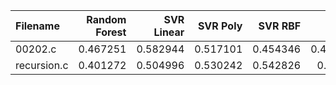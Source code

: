 | Filename    |   Random Forest |   SVR Linear |   SVR Poly |   SVR RBF |      KNN |   Gradient Boosting |   AdaBoost |   Random Number |       O0 |       O1 |       O2 |       O3 |
|:------------|----------------:|-------------:|-----------:|----------:|---------:|--------------------:|-----------:|----------------:|---------:|---------:|---------:|---------:|
| 00202.c     |        0.467251 |     0.582944 |   0.517101 |  0.454346 | 0.478234 |            0.5415   |   0.516692 |        0.584796 | 0.725765 | 0.508976 | 0.472981 | 0.574791 |
| recursion.c |        0.401272 |     0.504996 |   0.530242 |  0.542826 | 0.54105  |            0.471821 |   0.47432  |        0.476882 | 0.593116 | 0.43945  | 0.479333 | 0.522915 |